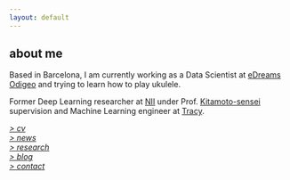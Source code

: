 ```yaml
---
layout: default
---
```


## about me

Based in Barcelona, I am currently working as a Data Scientist at [eDreams Odigeo](https://www.edreamsodigeo.com/) and trying to learn how to play ukulele.

Former Deep Learning researcher at [NII](www.nii.ac.jp/en/) under Prof. [Kitamoto-sensei](http://www.nii.ac.jp/en/faculty/digital_content/kitamoto_asanobu/) supervision and Machine Learning engineer at [Tracy](https://www.linkedin.com/company/tracy). 

<a href="http://linkedin.com/in/lucasrodes"><i class='fa-li fa fa-linkedin'></i></a>
<a href="http://twitter.com/lucasrodesg"><i class='fa-li fa fa-twitter'></i></a>
<a href="http://github.com/lucasrodes"><i class='fa-li fa fa-github'></i></a>
<a href="{{ site.baseurl }}/index.html"><i class='fa-li fa fa-medium'></i></a>

[*> cv*](cv.md) <br/>
[*> news*](news.md) <br/>
[*> research*](research.md) <br/>
[*> blog*](https://medium.com/@lucasrg) <br/>
[*> contact*](contact.md)

